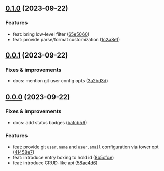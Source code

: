 ## [0.1.0](https://github.com/semrel-extra/tagtower/compare/v0.0.1...v0.1.0) (2023-09-22)

### Features
* feat: bring low-level filter ([65e5060](https://github.com/semrel-extra/tagtower/commit/65e50601f2561ae18a49c20461567d8ddf6d2f89))
* feat: provide parse/format customization ([1c2a8e1](https://github.com/semrel-extra/tagtower/commit/1c2a8e193e2637fbeda75249ea76ddec6125bae1))

## [0.0.1](https://github.com/semrel-extra/tagtower/compare/v0.0.0...v0.0.1) (2023-09-22)

### Fixes & improvements
* docs: mention git user config opts ([3a2bd3d](https://github.com/semrel-extra/tagtower/commit/3a2bd3db5729bad483532bf19c1bc0e15ffdc765))

## [0.0.0](https://github.com/semrel-extra/tagtower/compare/undefined...v0.0.0) (2023-09-22)

### Fixes & improvements
* docs: add status badges ([bafcb56](https://github.com/semrel-extra/tagtower/commit/bafcb569a720984372f019d62e40d7d8b3f5954b))

### Features
* feat: provide git `user.name` and `user.email` configuration via tower opt ([41458e7](https://github.com/semrel-extra/tagtower/commit/41458e784068bdc8ae02f123552e493101d415be))
* feat: introduce entry boxing to hold id ([8b5cfce](https://github.com/semrel-extra/tagtower/commit/8b5cfcec82ca75c98c2910f3409fa4403006182e))
* feat: introduce CRUD-like api ([58ac4d6](https://github.com/semrel-extra/tagtower/commit/58ac4d60046a8d55be0f84c8a8a771adac0635c2))
